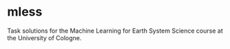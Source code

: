 # mless
Task solutions for the Machine Learning for Earth System Science course at the University of Cologne.
